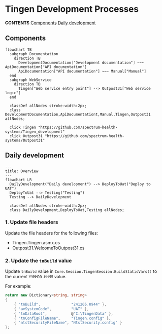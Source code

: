 # Tingen Development Processes

**CONTENTS**
[Components](#components)
[Daily development]()

## Components

```mermaid
flowchart TB
  subgraph Documentation
    direction TB
	  DevelopmentDocumentation["Development documentation"] ~~~ ApiDocumentation["API documentation"] 
	  ApiDocumentation["API documentation"] ~~~ Manual["Manual"]
  end
  subgraph WebService
    direction TB
	  Tingen["Web service entry point"] --> Outpost31["Web service logic"] 
  end

  classDef allNodes stroke-width:2px;
  class DevelopmentDocumentation,ApiDocumentationt,Manual,Tingen,Outpost31 allNodes;
  
  click Tingen "https://github.com/spectrum-health-systems/Tingen_development"
  click Outpost31 "https://github.com/spectrum-health-systems/Outpost31"
```

## Daily development

```mermaid
---
title: Overview
---
flowchart LR
  DailyDevelopment("Daily development") --> DeployToUat("Deploy to UAT")
  DeployToUat --> Testing("Testing") 
  Testing --> DailyDevelopment

  classDef allNodes stroke-width:2px;
  class DailyDevelopment,DeployToUat,Testing allNodes;
```

### 1. Update file headers

Update the file headers for the following files:

* Tingen.Tingen.asmx.cs
* Outpost31.WelcomeToOutpost31.cs

### 2. Update the `tnBuild` value

Update `tnBuild` value in `Core.Session.TingenSession.BuildStaticVars()` to the current `YYMMDD.HHMM` value.

For example:

```csharp
return new Dictionary<string, string>
{
    { "tnBuild",              "241205.0944" },
    { "avSystemCode",         "UAT" },
    { "tnDataRoot",           @"C:\TingenData" },
    { "tnConfigFileName",     "Tingen.config" },
    { "ntstSecurityFileName", "NtstSecurity.config" }
};
```
